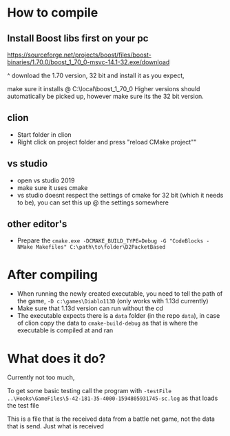 # How to compile

## Install Boost libs first on your pc
https://sourceforge.net/projects/boost/files/boost-binaries/1.70.0/boost_1_70_0-msvc-14.1-32.exe/download

^ download the 1.70 version, 32 bit and install it as you expect,

make sure it installs @ C:\local\boost_1_70_0
Higher versions should automatically be picked up, however make sure its the 32 bit version.

## clion
- Start folder in clion
- Right click on project folder and press "reload CMake project""

## vs studio
- open vs studio 2019
- make sure it uses cmake
- vs studio doesnt respect the settings of cmake for 32 bit (which it needs to be), you can set this up @ the settings somewhere

## other editor's
- Prepare the 
```cmake.exe -DCMAKE_BUILD_TYPE=Debug -G "CodeBlocks - NMake Makefiles" C:\path\to\folder\D2PacketBased```

# After compiling
- When running the newly created executable, you need to tell the path of the game, `-D c:\games\Diablo113D` (only works with 1.13d currently)
- Make sure that 1.13d version can run without the cd
- The executable expects there is a `data` folder (in the repo `data`), in case of clion copy the data to `cmake-build-debug` as that is where the executable is compiled at and ran


# What does it do?
Currently not too much,
 
To get some basic testing call the program with `-testFile ..\Hooks\GameFiles\5-42-181-35-4000-1594805931745-sc.log` as that loads the test file
 
This is a file that is the received data from a battle net game, not the data that is send. Just what is received
  


